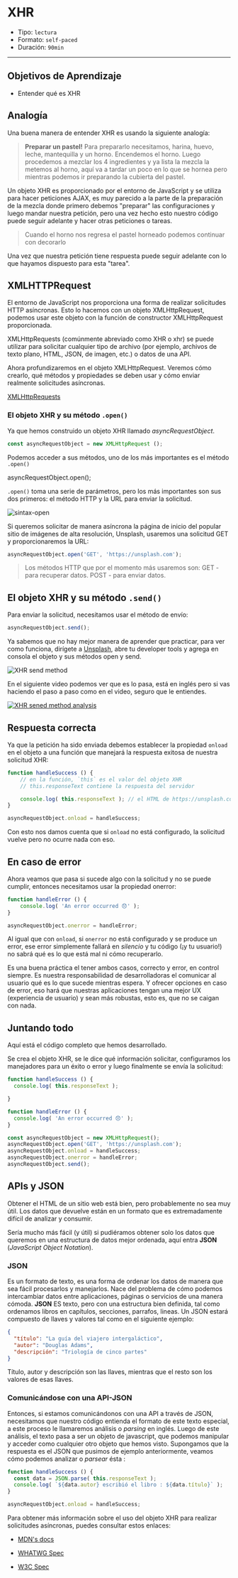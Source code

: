 # XHR

- Tipo: `lectura`
- Formato: `self-paced`
- Duración: `90min`

***

## Objetivos de Aprendizaje

- Entender qué es XHR

## Analogía

Una buena manera de entender XHR es usando la siguiente analogía:

> **Preparar un pastel!**
> Para prepararlo necesitamos, harina, huevo, leche, mantequilla y un horno.
> Encendemos el horno. Luego procedemos a mezclar los 4 ingredientes y ya
> lista la mezcla la metemos al horno, aquí va a tardar un poco en lo que se
> hornea pero mientras podemos ir preparando la cubierta del pastel.

Un objeto XHR es proporcionado por el entorno de JavaScript y se utiliza para
hacer peticiones AJAX, es muy parecido a la parte de la preparación de la mezcla
donde primero debemos "preparar" las configuraciones y luego mandar nuestra
petición, pero una vez hecho esto nuestro código puede seguir adelante y hacer
otras peticiones o tareas.

> Cuando el horno nos regresa el pastel horneado podemos continuar con
> decorarlo

Una vez que nuestra petición tiene respuesta puede seguir adelante con lo que
hayamos dispuesto para esta "tarea".

## XMLHTTPRequest

El entorno de JavaScript nos proporciona una forma de realizar solicitudes
HTTP asíncronas. Esto lo hacemos con un objeto XMLHttpRequest, podemos usar
este objeto con la función de constructor XMLHttpRequest proporcionada.

XMLHttpRequests (comúnmente abreviado como XHR o xhr) se puede utilizar para
solicitar cualquier tipo de archivo (por ejemplo, archivos de texto plano,
HTML, JSON, de imagen, etc.) o datos de una API.

Ahora profundizaremos en el objeto XMLHttpRequest. Veremos cómo crearlo, qué
métodos y propiedades se deben usar y cómo enviar realmente solicitudes
asíncronas.

[XMLHttpRequests](https://www.youtube.com/watch?v=nz9S3uZE_dM)

### El objeto XHR y su método `.open()`

Ya que hemos construido un objeto XHR llamado _asyncRequestObject_.

```javascript
const asyncRequestObject = new XMLHttpRequest ();
```

Podemos acceder a sus métodos, uno de los más importantes es el método `.open()`

asyncRequestObject.open();

`.open()` toma una serie de parámetros, pero los más importantes son sus dos
primeros: el método HTTP y la URL para enviar la solicitud.

![sintax-open](https://user-images.githubusercontent.com/110297/65788725-505db680-e121-11e9-9bb1-d0f3daf28aa6.png)

Si queremos solicitar de manera asíncrona la página de inicio del popular sitio
de imágenes de alta resolución, Unsplash, usaremos una solicitud GET y
proporcionaremos la URL:

```javascript
asyncRequestObject.open('GET', 'https://unsplash.com');
```

> Los métodos HTTP que por el momento más usaremos son:
> GET - para recuperar datos.
> POST - para enviar datos.

## El objeto XHR y su método `.send()`

Para enviar la solicitud, necesitamos usar el método de envío:

```javascript
asyncRequestObject.send();
```

Ya sabemos que no hay mejor manera de aprender que practicar, para ver como
funciona, dirígete a [Unsplash](https://unsplash.com), abre tu developer tools
y agrega en consola el objeto y sus métodos open y send.

![XHR send method](https://d17h27t6h515a5.cloudfront.net/topher/2017/August/59938614_ud109-l1-send-xhr-request-1/ud109-l1-send-xhr-request-1.gif)

En el siguiente video podemos ver que es lo pasa, está en inglés pero si vas
haciendo el paso a paso como en el video, seguro que le entiendes.

[![XHR sened method analysis](https://img.youtube.com/vi/m9C0LJoWhOE/0.jpg)](https://youtu.be/m9C0LJoWhOE)

## Respuesta correcta

Ya que la petición ha sido enviada debemos establecer la propiedad `onload` en
el objeto a una función que manejará la respuesta exitosa de nuestra solicitud
XHR:

```javascript
function handleSuccess () {
    // en la función, `this` es el valor del objeto XHR
    // this.responseText contiene la respuesta del servidor

    console.log( this.responseText ); // el HTML de https://unsplash.com/
}

asyncRequestObject.onload = handleSuccess;
```

Con esto nos damos cuenta que si `onload` no está configurado, la solicitud
vuelve pero no ocurre nada con eso.

## En caso de error

Ahora veamos que pasa si sucede algo con la solicitud y no se puede cumplir,
entonces necesitamos usar la propiedad onerror:

```javascript
function handleError () {
    console.log( 'An error occurred 😞' );
}

asyncRequestObject.onerror = handleError;
```

Al igual que con `onload`, si `onerror` no está configurado y se produce un
error, ese error simplemente fallará en _silencio_ y tu código (¡y tu usuario!)
no sabrá qué es lo que está mal ni cómo recuperarlo.

Es una buena práctica el tener ambos casos, correcto y error, en control
siempre. Es nuestra responsabilidad de desarrolladoras el comunicar al usuario
qué es lo que sucede mientras espera. Y ofrecer opciones en caso de error, eso
hará que nuestras aplicaciones tengan una mejor UX (experiencia de usuario) y
sean más robustas, esto es, que no se caigan con nada.

## Juntando todo

Aquí está el código completo que hemos desarrollado.

Se crea el objeto XHR, se le dice qué información solicitar, configuramos los
manejadores para un éxito o error y luego finalmente se envía la solicitud:

```javascript
function handleSuccess () {
  console.log( this.responseText );

}

function handleError () {
  console.log( 'An error occurred 😞' );
}

const asyncRequestObject = new XMLHttpRequest();
asyncRequestObject.open('GET', 'https://unsplash.com');
asyncRequestObject.onload = handleSuccess;
asyncRequestObject.onerror = handleError;
asyncRequestObject.send();
```

## APIs y JSON

Obtener el HTML de un sitio web está bien, pero probablemente no sea muy útil.
Los datos que devuelve están en un formato que es extremadamente difícil de
analizar y consumir.

Sería mucho más fácil (y útil) si pudiéramos obtener solo los datos que
queremos en una estructura de datos mejor ordenada, aquí entra **JSON**
(_JavaScript Object Notation_).

### JSON

Es un formato de texto, es una forma de ordenar los datos de manera que sea
fácil procesarlos y manejarlos. Nace del problema de cómo podemos intercambiar
datos entre aplicaciones, páginas o servicios de una manera cómoda.
**JSON** ES texto, pero con una estructura bien definida, tal como ordenamos
libros en capítulos, secciones, parrafos, lineas. Un JSON estará compuesto de
llaves y valores tal como en el siguiente ejemplo:

```json
{
  "título": "La guía del viajero intergaláctico",
  "autor": "Douglas Adams",
  "descripción": "Triología de cinco partes"
}
```

Título, autor y descripción son las llaves, mientras que el resto son los
valores de esas llaves.

### Comunicándose con una API-JSON

Entonces, si estamos comunicándonos con una API a través de JSON, necesitamos
que nuestro código entienda el formato de este texto especial, a este proceso le
llamaremos análisis o _parsing_ en inglés. Luego de este análisis, el texto pasa
a ser un objeto de javascript, que podemos manipular y acceder como cualquier
otro objeto que hemos visto.
Supongamos que la respuesta es el JSON que pusimos de ejemplo anteriormente,
veamos cómo podemos analizar o _parsear_ ésta :

```javascript
function handleSuccess () {
  const data = JSON.parse( this.responseText );
  console.log( `${data.autor} escribió el libro : ${data.título}` );
}

asyncRequestObject.onload = handleSuccess;
```

Para obtener más información sobre el uso del objeto XHR para realizar
solicitudes asíncronas, puedes consultar estos enlaces:

- [MDN's docs](https://developer.mozilla.org/en-US/docs/Web/API/XMLHttpRequest/open)

- [WHATWG Spec](https://xhr.spec.whatwg.org/)

- [W3C Spec](https://www.w3.org/TR/XMLHttpRequest/)
